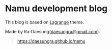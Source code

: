 # Namu development blog

This blog is based on [Lagrange](https://github.com/LeNPaul/Lagrange) theme.

Made by Ra-Daesung(daesungra@gmail.com).

> https://daesungra.github.io/namu
